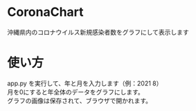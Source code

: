 # CoronaChart
沖縄県内のコロナウイルス新規感染者数をグラフにして表示します
# 使い方
app.py を実行して、年と月を入力します（例：2021 8）<br>
月を0にすると年全体のデータをグラフにします。<br>
グラフの画像は保存されて、ブラウザで開かれます。
